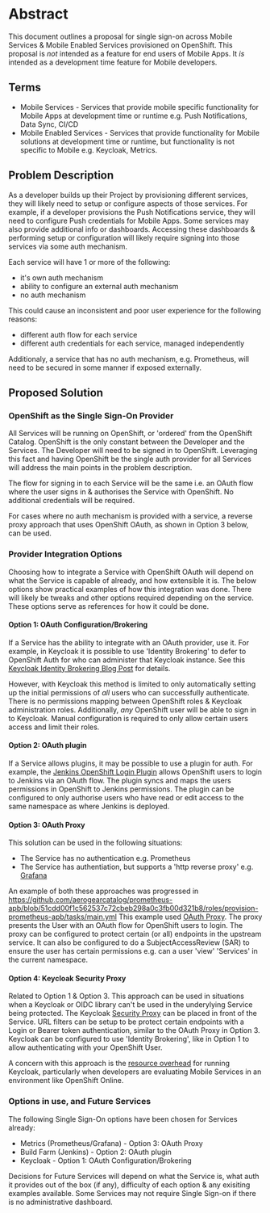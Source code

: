 # Abstract

This document outlines a proposal for single sign-on across Mobile Services & Mobile Enabled Services provisioned on OpenShift. This proposal is *not* intended as a feature for end users of Mobile Apps. It *is* intended as a development time feature for Mobile developers.

## Terms

* Mobile Services - Services that provide mobile specific functionality for Mobile Apps at development time or runtime e.g. Push Notifications, Data Sync, CI/CD
* Mobile Enabled Services - Services that provide functionality for Mobile solutions at development time or runtime, but functionality is not specific to Mobile e.g. Keycloak, Metrics.

## Problem Description

As a developer builds up their Project by provisioning different services, they will likely need to setup or configure aspects of those services. For example, if a developer provisions the Push Notifications service, they will need to configure Push credentials for Mobile Apps. Some services may also provide additional info or dashboards. Accessing these dashboards & performing setup or configuration will likely require signing into those services via some auth mechanism.

Each service will have 1 or more of the following:

* it's own auth mechanism
* ability to configure an external auth mechanism
* no auth mechanism

This could cause an inconsistent and poor user experience for the following reasons:

* different auth flow for each service
* different auth credentials for each service, managed independently

Additionaly, a service that has no auth mechanism, e.g. Prometheus, will need to be secured in some manner if exposed externally.

## Proposed Solution

### OpenShift as the Single Sign-On Provider

All Services will be running on OpenShift, or 'ordered' from the OpenShift Catalog. OpenShift is the only constant between the Developer and the Services. The Developer will need to be signed in to OpenShift. Leveraging this fact and having OpenShift be the single auth provider for all Services will address the main points in the problem description.

The flow for signing in to each Service will be the same i.e. an OAuth flow where the user signs in & authorises the Service with OpenShift. No additional credentials will be required.

For cases where no auth mechanism is provided with a service, a reverse proxy approach that uses OpenShift OAuth, as shown in Option 3 below, can be used.

### Provider Integration Options

Choosing how to integrate a Service with OpenShift OAuth will depend on what the Service is capable of already, and how extensible it is. The below options show practical examples of how this integration was done. There will likely be tweaks and other options required depending on the service. These options serve as references for how it could be done.

#### Option 1: OAuth Configuration/Brokering

If a Service has the ability to integrate with an OAuth provider, use it. For example, in Keycloak it is possible to use 'Identity Brokering' to defer to OpenShift Auth for who can administer that Keycloak instance. See this [Keycloak Identity Brokering Blog Post](https://developers.redhat.com/blog/2017/12/06/keycloak-identity-brokering-openshift/) for details.

However, with Keycloak this method is limited to only automatically setting up the initial permissions of *all* users who can successfully authenticate. There is no permissions mapping between OpenShift roles & Keycloak administration roles. Additionally, *any* OpenShift user will be able to sign in to Keycloak. Manual configuration is required to only allow certain users access and limit their roles.

#### Option 2: OAuth plugin

If a Service allows plugins, it may be possible to use a plugin for auth. For example, the [Jenkins OpenShift Login Plugin](https://github.com/openshift/jenkins-openshift-login-plugin#openshift-login) allows OpenShift users to login to Jenkins via an OAuth flow. The plugin syncs and maps the users permissions in OpenShift to Jenkins permissions. The plugin can be configured to only authorise users who have read or edit access to the same namespace as where Jenkins is deployed.

#### Option 3: OAuth Proxy

This solution can be used in the following situations:

* The Service has no authentication e.g. Prometheus
* The Service has authentiation, but supports a 'http reverse proxy' e.g. [Grafana](http://docs.grafana.org/installation/configuration/#auth-proxy)

An example of both these approaches was progressed in https://github.com/aerogearcatalog/prometheus-apb/blob/51cdd00f1c562537c72cbeb298a0c3fb00d321b8/roles/provision-prometheus-apb/tasks/main.yml
This example used [OAuth Proxy](https://github.com/openshift/oauth-proxy). The proxy presents the User with an OAuth flow for OpenShift users to login. The proxy can be configured to protect certain (or all) endpoints in the upstream service. It can also be configured to do a SubjectAccessReview (SAR) to ensure the user has certain permissions e.g. can a user 'view' 'Services' in the current namespace.

#### Option 4: Keycloak Security Proxy

Related to Option 1 & Option 3. This approach can be used in situations when a Keycloak or OIDC library can't be used in the underylying Service being protected. The Keycloak [Security Proxy](http://www.keycloak.org/docs/latest/server_installation/index.html#_proxy) can be placed in front of the Service. URL filters can be setup to be protect certain endpoints with a Login or Bearer token authentication, similar to the OAuth Proxy in Option 3. Keycloak can be configured to use 'Identity Brokering', like in Option 1 to allow authenticating with your OpenShift User.

A concern with this approach is the [resource overhead](http://www.keycloak.org/docs/latest/server_installation/index.html#system-requirements) for running Keycloak, particularly when developers are evaluating Mobile Services in an environment like OpenShift Online.

### Options in use, and Future Services

The following Single Sign-On options have been chosen for Services already:

* Metrics (Prometheus/Grafana) - Option 3: OAuth Proxy
* Build Farm (Jenkins) - Option 2: OAuth plugin
* Keycloak - Option 1: OAuth Configuration/Brokering

Decisions for Future Services will depend on what the Service is, what auth it provides out of the box (if any), difficulty of each option & any exisiting examples available. Some Services may not require Single Sign-on if there is no administrative dashboard.